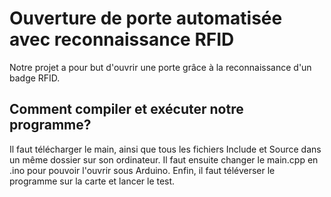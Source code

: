 # Ouverture de porte automatisée avec reconnaissance RFID

Notre projet a pour but d'ouvrir une porte grâce à la reconnaissance d'un badge RFID. 

## Comment compiler et exécuter notre programme?

Il faut télécharger le main, ainsi que tous les fichiers Include et Source dans un même dossier sur son ordinateur. Il faut ensuite changer le main.cpp en .ino pour pouvoir l'ouvrir sous Arduino. Enfin, il faut téléverser le programme sur la carte et lancer le test.
